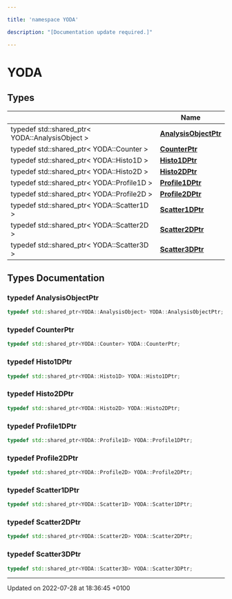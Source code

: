 ```yaml
---

title: 'namespace YODA'

description: "[Documentation update required.]"

---
```


# YODA



## Types

|                | Name           |
| -------------- | -------------- |
| typedef std::shared_ptr< YODA::AnalysisObject > | **[AnalysisObjectPtr](/documentation/code/namespaces/namespaceyoda/#typedef-analysisobjectptr)**  |
| typedef std::shared_ptr< YODA::Counter > | **[CounterPtr](/documentation/code/namespaces/namespaceyoda/#typedef-counterptr)**  |
| typedef std::shared_ptr< YODA::Histo1D > | **[Histo1DPtr](/documentation/code/namespaces/namespaceyoda/#typedef-histo1dptr)**  |
| typedef std::shared_ptr< YODA::Histo2D > | **[Histo2DPtr](/documentation/code/namespaces/namespaceyoda/#typedef-histo2dptr)**  |
| typedef std::shared_ptr< YODA::Profile1D > | **[Profile1DPtr](/documentation/code/namespaces/namespaceyoda/#typedef-profile1dptr)**  |
| typedef std::shared_ptr< YODA::Profile2D > | **[Profile2DPtr](/documentation/code/namespaces/namespaceyoda/#typedef-profile2dptr)**  |
| typedef std::shared_ptr< YODA::Scatter1D > | **[Scatter1DPtr](/documentation/code/namespaces/namespaceyoda/#typedef-scatter1dptr)**  |
| typedef std::shared_ptr< YODA::Scatter2D > | **[Scatter2DPtr](/documentation/code/namespaces/namespaceyoda/#typedef-scatter2dptr)**  |
| typedef std::shared_ptr< YODA::Scatter3D > | **[Scatter3DPtr](/documentation/code/namespaces/namespaceyoda/#typedef-scatter3dptr)**  |

## Types Documentation

### typedef AnalysisObjectPtr

```cpp
typedef std::shared_ptr<YODA::AnalysisObject> YODA::AnalysisObjectPtr;
```


### typedef CounterPtr

```cpp
typedef std::shared_ptr<YODA::Counter> YODA::CounterPtr;
```


### typedef Histo1DPtr

```cpp
typedef std::shared_ptr<YODA::Histo1D> YODA::Histo1DPtr;
```


### typedef Histo2DPtr

```cpp
typedef std::shared_ptr<YODA::Histo2D> YODA::Histo2DPtr;
```


### typedef Profile1DPtr

```cpp
typedef std::shared_ptr<YODA::Profile1D> YODA::Profile1DPtr;
```


### typedef Profile2DPtr

```cpp
typedef std::shared_ptr<YODA::Profile2D> YODA::Profile2DPtr;
```


### typedef Scatter1DPtr

```cpp
typedef std::shared_ptr<YODA::Scatter1D> YODA::Scatter1DPtr;
```


### typedef Scatter2DPtr

```cpp
typedef std::shared_ptr<YODA::Scatter2D> YODA::Scatter2DPtr;
```


### typedef Scatter3DPtr

```cpp
typedef std::shared_ptr<YODA::Scatter3D> YODA::Scatter3DPtr;
```







-------------------------------

Updated on 2022-07-28 at 18:36:45 +0100
